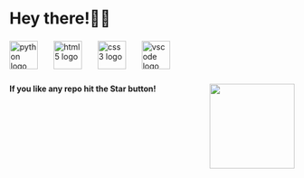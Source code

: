 <h1 align="left">Hey there!🐱‍👤</h1>

###

<div align="left">
  <img src="https://cdn.jsdelivr.net/gh/devicons/devicon/icons/python/python-original.svg" height="50" alt="python logo"  />
  <img width="20" />
  <img src="https://cdn.jsdelivr.net/gh/devicons/devicon/icons/html5/html5-original.svg" height="50" alt="html5 logo"  />
  <img width="20" />
  <img src="https://cdn.jsdelivr.net/gh/devicons/devicon/icons/css3/css3-original.svg" height="50" alt="css3 logo"  />
  <img width="20" />
  <img src="https://cdn.jsdelivr.net/gh/devicons/devicon/icons/vscode/vscode-original.svg" height="50" alt="vscode logo"  />
</div>

###

<div align="left">
</div>

###

<img align="right" height="150" src="https://media.giphy.com/media/v1.Y2lkPTc5MGI3NjExejlkMGZ2bDd1bjRzZzh6Njludm13ZWxxNHdvbzdiaHE5cWdkNXljdyZlcD12MV9naWZzX3NlYXJjaCZjdD1n/GRPy8MKag9U1U88hzY/giphy.gif"  />

###

<h4 align="left">If you like any repo hit the Star button!</h4>

###
